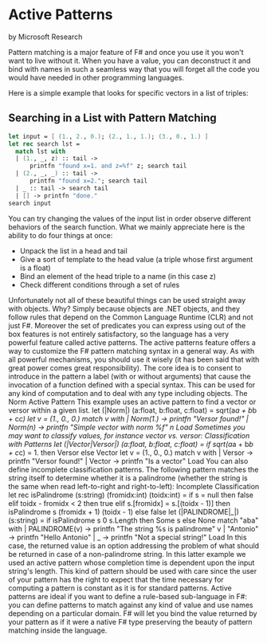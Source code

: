# Active Patterns
by Microsoft Research

Pattern matching is a major feature of F# and once you use it you won't want to live without it. When you have a value, you can deconstruct it and bind with names in such a seamless way that you will forget all the code you would have needed in other programming languages.

Here is a simple example that looks for specific vectors in a list of triples:

## Searching in a List with Pattern Matching

```fsharp
let input = [ (1., 2., 0.); (2., 1., 1.); (3., 0., 1.) ]
let rec search lst =
  match lst with
  | (1., _, z) :: tail -> 
      printfn "found x=1. and z=%f" z; search tail
  | (2., _, _) :: tail -> 
      printfn "found x=2."; search tail
  | _ :: tail -> search tail
  | [] -> printfn "done."
search input
```

You can try changing the values of the input list in order observe different behaviors of the search function. What we mainly appreciate here is the ability to do four things at once:
* Unpack the list in a head and tail
* Give a sort of template to the head value (a triple whose first argument is a float)
* Bind an element of the head triple to a name (in this case z)
* Check different conditions through a set of rules

Unfortunately not all of these beautiful things can be used straight away with objects. Why? Simply because objects are .NET objects, and they follow rules that depend on the Common Language Runtime (CLR) and not just F#. Moreover the set of predicates you can express using out of the box features is not entirely satisfactory, so the language has a very powerful feature called active patterns.
The active patterns feature offers a way to customize the F# pattern matching syntax in a general way. As with all powerful mechanisms, you should use it wisely (it has been said that with great power comes great responsibility). The core idea is to consent to introduce in the pattern a label (with or without arguments) that cause the invocation of a function defined with a special syntax. This can be used for any kind of computation and to deal with any type including objects.
The Norm Active Pattern
This example uses an active pattern to find a vector or versor within a given list.
let (|Norm|) (a:float, b:float, c:float) = 
    sqrt(a*a + b*b + c*c)
let v = (1., 0., 0.)
match v with
| Norm(1.) -> printfn "Versor found!"
| Norm(n) -> printfn "Simple vector with norm %f" n
Load
Sometimes you may want to classify values, for instance vector vs. versor:
Classification with Patterns
let (|Vector|Versor|) 
    (a:float, b:float, c:float) = 
    if sqrt(a*a + b*b + c*c) = 1. then Versor 
        else Vector
let v = (1., 0., 0.)
match v with
| Versor -> printfn "Versor found!"
| Vector -> printfn "Is a vector"
Load
You can also define incomplete classification patterns. The following pattern matches the string itself to determine whether it is a palindrome (whether the string is the same when read left-to-right and right-to-left):
Incomplete Classification
let rec isPalindrome (s:string) 
    (fromidx:int) (toidx:int) =
  if s = null then false
  elif toidx - fromidx < 2 then true
  elif s.[fromidx] = s.[(toidx - 1)] then 
      isPalindrome s (fromidx + 1) (toidx - 1)
  else false
let (|PALINDROME|_|) (s:string) = 
    if isPalindrome s 0 s.Length then Some s 
        else None
match "aba" with
| PALINDROME(v) -> printfn "The string %s is palindrome" v
| "Antonio" -> printfn "Hello Antonio"
| _ -> printfn "Not a special string!"
Load
In this case, the returned value is an option addressing the problem of what should be returned in case of a non-palindrome string.
In this latter example we used an active pattern whose completion time is dependent upon the input string's length. This kind of pattern should be used with care since the user of your pattern has the right to expect that the time necessary for computing a pattern is constant as it is for standard patterns.
Active patterns are ideal if you want to define a rule-based sub-language in F#: you can define patterns to match against any kind of value and use names depending on a particular domain. F# will let you bind the value returned by your pattern as if it were a native F# type preserving the beauty of pattern matching inside the language.
